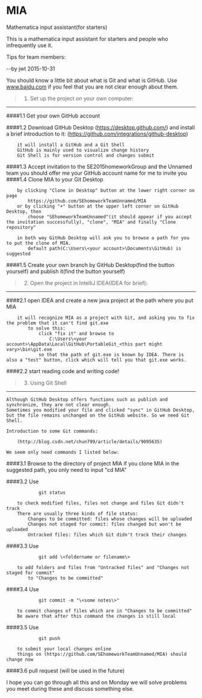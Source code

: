 # MIA
Mathematica input assistant(for starters)


This is a mathematica input assistant for starters and people who infrequently use it.



Tips for team members:

--by jwt 2015-10-31

You should know a little bit about what is Git and what is GitHub.
Use www.baidu.com if you feel that you are not clear enough about them.

>1. Set up the project on your own computer:
--------------------------------------------

####1.1 Get your own GitHub account

####1.2 Download GitHub Desktop (https://desktop.github.com/) and install
        a brief introduction to it: (https://github.com/integrations/github-desktop)
        
        it will install a GitHub and a Git Shell
        GitHub is mainly used to visualize change history
        Git Shell is for version control and changes submit
####1.3 Accept invitation to the SE2015homeworkGroup and the Unnamed team
        you should offer me your GitHub account name for me to invite you
####1.4 Clone MIA to your Git Desktop 
    
        by clicking "Clone in Desktop" button at the lower right corner on page 
            https://github.com/SEhomeworkTeamUnnamed/MIA
        or by clicking "+" button at the upper left corner on GitHub Desktop, then
            choose "SEhomeworkTeamUnnamed"(it should appear if you accept the invitation successfully), "clone", "MIA" and finally "Clone repository"
            
        in both way GitHub Desktop will ask you to browse a path for you to put the clone of MIA.
            default path(C:\Users\<your account>\Documents\GitHub) is suggested
            
####1.5 Create your own branch by GitHub Desktop(find the button yourself) and publish it(find the button yourself)
    
    
>2. Open the project in IntelliJ IDEA(IDEA for brief):
-----------------------------------------------------

####2.1 open IDEA and create a new java project at the path where you put MIA
    
        it will recognize MIA as a project with Git, and asking you to fix the problem that it can't find git.exe
            to solve this: 
                click "fix it" and browse to 
                    C:\Users\<your account>\AppData\Local\GitHub\PortableGit_<this part might vary>\bin\git.exe
                so that the path of git.exe is known by IDEA. There is also a "test" button, click which will tell you that git.exe works.
        
####2.2 start reading code and writing code!
    
>3. Using Git Shell
------------------

    Although GitHub Desktop offers functions such as publish and synchronize, they are not clear enough. 
    Sometimes you modified your file and clicked "sync" in GitHub Desktop, but the file remains unchanged on the GitHub website. So we need Git Shell.
    
    Introduction to some Git commands:
    
        (http://blog.csdn.net/chun799/article/details/9095635)
        
    We seem only need commands I listed below:
    
####3.1 Browse to the directory of project MIA
        if you clone MIA in the suggested path, you only need to input "cd MIA"
        
####3.2 Use 
    
                git status
                
        to check modified files, files not change and files Git didn't track
        There are usually three kinds of file status:
            Changes to be committed: files whose changes will be uploaded
            Changes not staged for commit: files changed but won't be uploaded
            Untracked files: files which Git didn't track their changes
            
####3.3 Use 
    
                git add \<foldername or filename\>
                
        to add folders and files from "Untracked files" and "Changes not staged for commit"
            to "Changes to be committed"
            
####3.4 Use 
    
                git commit -m "\<some notes\>"
                
        to commit changes of files which are in "Changes to be committed"
        Be aware that after this command the changes is still local
        
####3.5 Use
    
                git push
                
        to submit your local changes online
        things on (https://github.com/SEhomeworkTeamUnnamed/MIA) should change now
        
####3.6 pull request
        (will be used in the future)
        
        
I hope you can go through all this and on Monday we will solve problems you meet during these and discuss something else.
    
